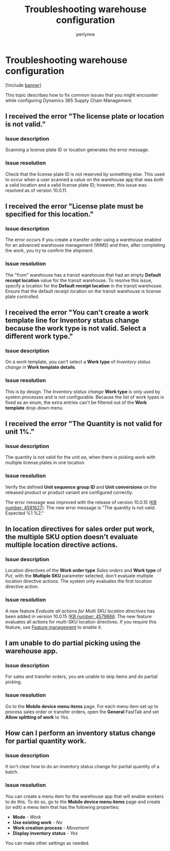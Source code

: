 ﻿---
# required metadata

title: Troubleshooting warehouse configuration
description: This topic describes how to fix common issues that you might encounter while configuring Dynamics 365 Supply Chain Management.
author: perlynne
manager: tfehr
ms.date: 10/19/2020
ms.topic: article
ms.prod: 
ms.service: dynamics-ax-applications
ms.technology: 

# optional metadata

ms.search.form: 
# ROBOTS: 
audience: Application user
# ms.devlang: 
ms.reviewer: kamaybac
ms.search.scope: Core, Operations
# ms.tgt_pltfrm: 
ms.custom: 
ms.assetid: 
ms.search.region: Global
# ms.search.industry: 
ms.author: perlynne
ms.search.validFrom: 2020-10-19
ms.dyn365.ops.version: 10.0.15
---

# Troubleshooting warehouse configuration

[!include [banner](../includes/banner.md)]

This topic describes how to fix common issues that you might encounter while configuring Dynamics 365 Supply Chain Management.

## I received the error "The license plate or location is not valid."

### Issue description

Scanning a license plate ID or location generates the error message.

### Issue resolution

Check that the license plate ID is not reserved by something else. This used to occur when a user scanned a value on the warehouse app that was *both* a valid location and a valid license plate ID; however, this issue was resolved as of version 10.0.11.

## I received the error "License plate must be specified for this location."

### Issue description

The error occurs if you create a transfer order using a warehouse enabled for an advanced warehouse management (WMS) and then, after completing the work, you try to confirm the shipment.

### Issue resolution

The "from" warehouse has a transit warehouse that had an empty **Default receipt location** value for the transit warehouse. To resolve this issue, specify a location for the **Default receipt location** in the transit warehouse. Ensure that the default receipt location on the transit warehouse is license plate controlled.

## I received the error "You can't create a work template line for Inventory status change because the work type is not valid. Select a different work type."

### Issue description

On a work template, you can't select a **Work type** of *Inventory status change* in **Work template details**.

### Issue resolution

This is by design. The *Inventory status change* **Work type** is only used by system processes and is not configurable. Because the list of work types is fixed as an enum, the extra entries can't be filtered out of the **Work template** drop-down menu.

## I received the error "The Quantity is not valid for unit 1%."

### Issue description

The quantity is not valid for the unit *ea*, when there is picking work with multiple license plates in one location.

### Issue resolution

Verify the defined **Unit sequence group ID** and **Unit conversions** on the released product or product variant are configured correctly.

The error message was improved with the release of version 10.0.15 ([KB number: 4581627](https://fix.lcs.dynamics.com/Issue/Details/?bugId=486531)). The new error message is "The quantity is not valid. Expected %1 %2."

## In location directives for sales order put work, the multiple SKU option doesn't evaluate multiple location directive actions.

### Issue description

Location directives of the **Work order type** *Sales orders* and **Work type** of *Put*, with the **Multiple SKU** parameter selected, don't evaluate multiple location directive actions. The system only evaluates the first location directive action.

### Issue resolution

A new feature *Evaluate all actions for Multi SKU location directives* has been added in version 10.0.15 ([KB number: 4579866](https://fix.lcs.dynamics.com/Issue/Details?kb=4579866&bugId=475946&dbType=3&qc=1bc41a56de7a3ee419fa76397a6bf282fce5be9b93e427c08a6d916d1dfa3091). The new feature evaluates all actions for multi-SKU location directives. If you require this feature, use [Feature management](../../fin-ops-core/fin-ops/get-started/feature-management/feature-management-overview.md) to enable it.

## I am unable to do partial picking using the warehouse app.

### Issue description

For sales and transfer orders, you are unable to skip items and do partial picking.

### Issue resolution

Go to the **Mobile device menu items** page. For each menu item set up to process sales order or transfer orders, open the **General** FastTab and set **Allow splitting of work** to *Yes*.

## How can I perform an inventory status change for partial quantity work.

### Issue description

It isn't clear how to do an inventory status change for partial quantity of a batch.

### Issue resolution

You can create a menu item for the warehouse app that will enable workers to do this. To do so, go to the **Mobile device menu items** page and create (or edit) a menu item that has the following properties:

- **Mode** - *Work*
- **Use existing work** - *No*
- **Work creation process** - *Movement*
- **Display inventory status** - *Yes*

You can make other settings as needed.
